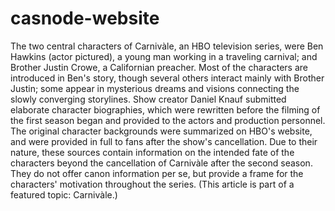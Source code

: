 # casnode-website

The two central characters of Carnivàle, an HBO television series, were Ben Hawkins (actor pictured), a young man working in a traveling carnival; and Brother Justin Crowe, a Californian preacher. Most of the characters are introduced in Ben's story, though several others interact mainly with Brother Justin; some appear in mysterious dreams and visions connecting the slowly converging storylines. Show creator Daniel Knauf submitted elaborate character biographies, which were rewritten before the filming of the first season began and provided to the actors and production personnel. The original character backgrounds were summarized on HBO's website, and were provided in full to fans after the show's cancellation. Due to their nature, these sources contain information on the intended fate of the characters beyond the cancellation of Carnivàle after the second season. They do not offer canon information per se, but provide a frame for the characters' motivation throughout the series. (This article is part of a featured topic: Carnivàle.)
